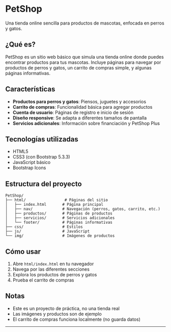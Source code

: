 # PetShop

Una tienda online sencilla para productos de mascotas, enfocada en perros y gatos.

## ¿Qué es?

PetShop es un sitio web básico que simula una tienda online donde puedes encontrar productos para tus mascotas. Incluye páginas para navegar por productos de perros y gatos, un carrito de compras simple, y algunas páginas informativas.

## Características

- **Productos para perros y gatos**: Piensos, juguetes y accesorios
- **Carrito de compras**: Funcionalidad básica para agregar productos
- **Cuenta de usuario**: Páginas de registro e inicio de sesión
- **Diseño responsive**: Se adapta a diferentes tamaños de pantalla
- **Servicios adicionales**: Información sobre financiación y PetShop Plus

## Tecnologías utilizadas

- HTML5
- CSS3 (con Bootstrap 5.3.3)
- JavaScript básico
- Bootstrap Icons

## Estructura del proyecto

```
PetShop/
├── html/                 # Páginas del sitio
│   ├── index.html       # Página principal
│   ├── nav/             # Navegación (perros, gatos, carrito, etc.)
│   ├── productos/       # Páginas de productos
│   ├── servicios/       # Servicios adicionales
│   └── footer/          # Páginas informativas
├── css/                 # Estilos
├── js/                  # JavaScript
└── img/                 # Imágenes de productos
```

## Cómo usar

1. Abre `html/index.html` en tu navegador
2. Navega por las diferentes secciones
3. Explora los productos de perros y gatos
4. Prueba el carrito de compras

## Notas

- Este es un proyecto de práctica, no una tienda real
- Las imágenes y productos son de ejemplo
- El carrito de compras funciona localmente (no guarda datos)

---
